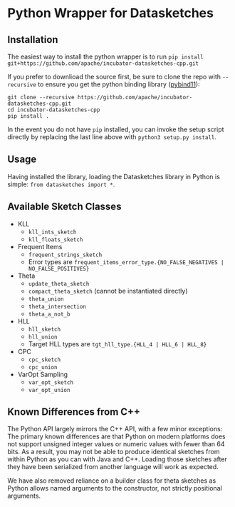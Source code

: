 # Python Wrapper for Datasketches

## Installation

The easiest way to install the python wrapper is to run
```pip install git+https://github.com/apache/incubator-datasketches-cpp.git```

If you prefer to downlioad the source first, be sure to clone the repo with `--recursive` to ensure you get the python binding library ([pybind11](https://github.com/pybind/pybind11)):
```
git clone --recursive https://github.com/apache/incubator-datasketches-cpp.git
cd incubator-datasketches-cpp
pip install .
```

In the event you do not have `pip` installed, you can invoke the setup script directly by replacing the last line above with `python3 setup.py install`.

## Usage

Having installed the library, loading the Datasketches library in Python is simple: `from datasketches import *`.

## Available Sketch Classes

- KLL
    - `kll_ints_sketch`
    - `kll_floats_sketch`
- Frequent Items
    - `frequent_strings_sketch`
    - Error types are `frequent_items_error_type.{NO_FALSE_NEGATIVES | NO_FALSE_POSITIVES}`
- Theta
    - `update_theta_sketch`
    - `compact_theta_sketch` (cannot be instantiated directly)
    - `theta_union`
    - `theta_intersection`
    - `theta_a_not_b`
- HLL
    - `hll_sketch`
    - `hll_union`
    - Target HLL types are `tgt_hll_type.{HLL_4 | HLL_6 | HLL_8}`
- CPC
    - `cpc_sketch`
    - `cpc_union`
- VarOpt Sampling
    - `var_opt_sketch`
    - `var_opt_union`

## Known Differences from C++

The Python API largely mirrors the C++ API, with a few minor exceptions: The primary known differences are that Python on modern platforms does not support unsigned integer values or numeric values with fewer than 64 bits. As a result, you may not be able to produce identical sketches from within Python as you can with Java and C++. Loading those sketches after they have been serialized from another language will work as expected.

We have also removed reliance on a builder class for theta sketches as Python allows named arguments to the constructor, not strictly positional arguments.
